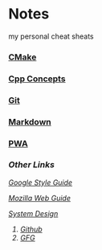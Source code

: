 # Notes

my personal cheat sheats

### [CMake](CMake/README.md)
### [Cpp Concepts](Cpp/Readme.md)
### [Git](Git/README.md)
### [Markdown](Markdown/README.md)
### [PWA](PWA/Readme.md)

<i>

### Other Links

[Google Style Guide](https://google.github.io/styleguide/)

[Mozilla Web Guide](https://developer.mozilla.org/en-US/docs/Learn/Server-side/Django/Deployment#getting_your_website_ready_to_publish)


[System Design]()
1. [Github](https://github.com/donnemartin/system-design-primer) 
2. [GFG](https://www.geeksforgeeks.org/complete-roadmap-to-learn-system-design/)

</i>